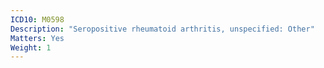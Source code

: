 ```yaml
---
ICD10: M0598
Description: "Seropositive rheumatoid arthritis, unspecified: Other"
Matters: Yes
Weight: 1
---
```

